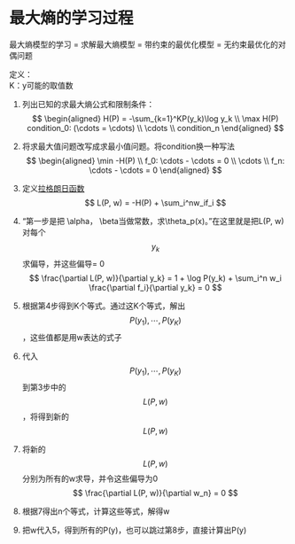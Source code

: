 # 最大熵的学习过程

最大熵模型的学习 = 求解最大熵模型 = 带约束的最优化模型 = 无约束最优化的对偶问题  

定义：  
K：y可能的取值数

1. 列出已知的求最大熵公式和限制条件：  
$$
\begin{aligned}
H(P) = -\sum_{k=1}^KP(y_k)\log y_k \\
\max H(P)
condition_0: (\cdots = \cdots)  \\
\cdots \\
condition_n
\end{aligned}
$$

2. 将求最大值问题改写成求最小值问题。将condition换一种写法  
$$
\begin{aligned}
\min -H(P) \\
f_0: \cdots - \cdots = 0 \\
\cdots \\
f_n: \cdots - \cdots = 0
\end{aligned}
$$

3. 定义[拉格朗日函数](https://www.jianshu.com/p/47986a0b1bf1)  
$$
L(P, w) = -H(P) + \sum_i^nw_if_i
$$

4. “第一步是把 \alpha， \beta当做常数，求\theta_p(x)。”在这里就是把L(P, w)对每个$$y_k$$求偏导，并这些偏导= 0  
$$
\frac{\partial L(P, w)}{\partial y_k} = 1 + \log P(y_k) + \sum_i^n w_i \frac{\partial f_i}{\partial y_k} = 0
$$

5. 根据第4步得到K个等式。通过这K个等式，解出$$P(y_1), \cdots, P(y_K)$$，这些值都是用w表达的式子  
6. 代入$$P(y_1), \cdots, P(y_K)$$到第3步中的$$L(P, w)$$，将得到新的$$L(P, w)$$  
7. 将新的$$L(P, w)$$分别为所有的w求导，并令这些偏导为0  
$$
\frac{\partial L(P, w)}{\partial w_n} = 0
$$
8. 根据7得出n个等式，计算这些等式，解得w  
9. 把w代入5，得到所有的P(y)，也可以跳过第8步，直接计算出P(y)